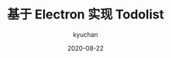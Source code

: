 ---
layout: post
title: "基于 Electron 实现 Todolist"
subtitle: ""
date: 2020-08-22
author: "kyuchan"
header-img: "img/post-bg.jpg"
tags:
  - electron
  - app
---
